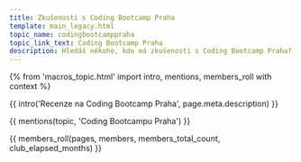 ```yaml
---
title: Zkušenosti s Coding Bootcamp Praha
template: main_legacy.html
topic_name: codingbootcamppraha
topic_link_text: Coding Bootcamp Praha
description: Hledáš někoho, kdo má zkušenosti s Coding Bootcamp Praha? Má smysl hlásit se na jejich kurzy? Vyplatí se ti učit se programování na kurzu typu bootcamp? Když neprojdeš jejich přijímacím řízením, znamená to, že se nehodíš do IT? Jak funguje záruka pracovního umístění?
---
```

{% from 'macros_topic.html' import intro, mentions, members_roll with context %}

{{ intro('Recenze na Coding Bootcamp Praha', page.meta.description) }}

{{ mentions(topic, 'Coding Bootcampu Praha') }}

{{ members_roll(pages, members, members_total_count, club_elapsed_months) }}
